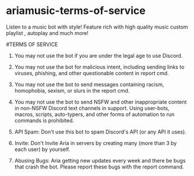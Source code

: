# ariamusic-terms-of-service
Listen to a music bot with style! Feature rich with high quality music custom playlist , autoplay and much more!

#TERMS OF SERVICE

1. You may not use the bot if you are under the legal age to use Discord.
2. You may not use the bot for malicious intent, including sending links to viruses, phishing, and other questionable content in report cmd.
3. You may not use the bot to send messages containing racism, homophobia, sexism, or slurs in the report cmd.
4. You may not use the bot to send NSFW and other inappropriate content in non-NSFW Discord text channels in support.
 Using user-bots, macros, scripts, auto-typers, and other forms of automation to run commands is prohibited.

5. API Spam: Don't use this bot to spam Discord's API (or any API it uses).
6. Invite: Don't Invite Aria in servers by creating many (more than 3 by each user) by yourself.
7. Abusing Bugs: Aria getting new updates every week and there be bugs that crash the bot. Please report these bugs with the report command.
